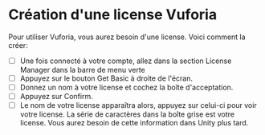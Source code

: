 # Création d'une license Vuforia    
Pour utiliser Vuforia, vous aurez besoin d'une license. Voici comment la créer:

- [ ] Une fois connecté à votre compte, allez dans la section License Manager dans la barre de menu verte
- [ ] Appuyez sur le bouton Get Basic à droite de l'écran.
- [ ] Donnez un nom à votre license et cochez la boîte d'acceptation.
- [ ] Appuyez sur Confirm.
- [ ] Le nom de votre license apparaîtra alors, appuyez sur celui-ci pour voir votre license. La série de caractères dans la boîte grise est votre license. Vous aurez besoin de cette information dans Unity plus tard.   
